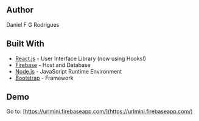 ## Author
Daniel F G Rodrigues

## Built With
* [React.js](https://reactjs.org/) - User Interface Library (now using Hooks!)
* [Firebase](http://firebase.com) - Host and Database
* [Node.js](https://nodejs.org) - JavaScript Runtime Environment
* [Bootstrap](https://getbootstrap.com/) - Framework

## Demo
Go to: [https://urlmini.firebaseapp.com/](https://urlmini.firebaseapp.com/)